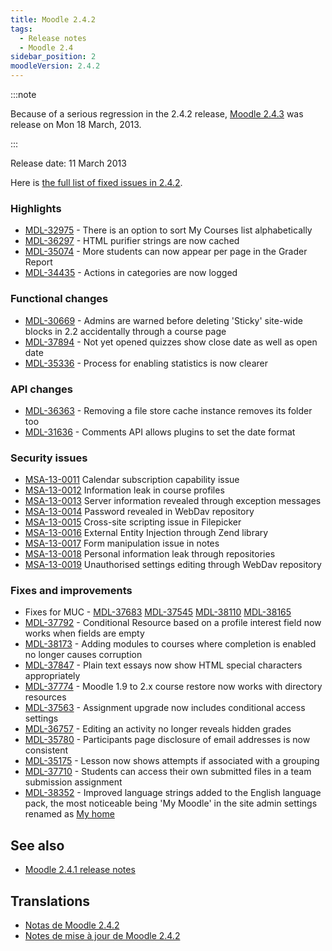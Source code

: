 ```yaml
---
title: Moodle 2.4.2
tags:
  - Release notes
  - Moodle 2.4
sidebar_position: 2
moodleVersion: 2.4.2
---
```



:::note

Because of a serious regression in the 2.4.2 release, [Moodle 2.4.3](/general/releases/2.4/2.4.3) was release on Mon 18 March, 2013.

:::

Release date: 11 March 2013

Here is [the full list of fixed issues in 2.4.2](https://tracker.moodle.org/secure/IssueNavigator!executeAdvanced.jspa?jqlQuery=project+%3D+mdl+AND+resolution+%3D+fixed+AND+fixVersion+in+%28%222.4.2%22%29+ORDER+BY+priority+DESC&runQuery=true&clear=true).

### Highlights

- [MDL-32975](https://tracker.moodle.org/browse/MDL-32975) - There is an option to sort My Courses list alphabetically
- [MDL-36297](https://tracker.moodle.org/browse/MDL-36297) - HTML purifier strings are now cached
- [MDL-35074](https://tracker.moodle.org/browse/MDL-35074) - More students can now appear per page in the Grader Report
- [MDL-34435](https://tracker.moodle.org/browse/MDL-34435) - Actions in categories are now logged

### Functional changes

- [MDL-30669](https://tracker.moodle.org/browse/MDL-30669) - Admins are warned before deleting 'Sticky' site-wide blocks in 2.2 accidentally through a course page
- [MDL-37894](https://tracker.moodle.org/browse/MDL-37894) - Not yet opened quizzes show close date as well as open date
- [MDL-35336](https://tracker.moodle.org/browse/MDL-35336) - Process for enabling statistics is now clearer

### API changes

- [MDL-36363](https://tracker.moodle.org/browse/MDL-36363) - Removing a file store cache instance removes its folder too
- [MDL-31636](https://tracker.moodle.org/browse/MDL-31636) - Comments API allows plugins to set the date format

### Security issues

- [MSA-13-0011](https://moodle.org/mod/forum/discuss.php?d=225339) Calendar subscription capability issue
- [MSA-13-0012](https://moodle.org/mod/forum/discuss.php?d=225341) Information leak in course profiles
- [MSA-13-0013](https://moodle.org/mod/forum/discuss.php?d=225342) Server information revealed through exception messages
- [MSA-13-0014](https://moodle.org/mod/forum/discuss.php?d=225343) Password revealed in WebDav repository
- [MSA-13-0015](https://moodle.org/mod/forum/discuss.php?d=225344) Cross-site scripting issue in Filepicker
- [MSA-13-0016](https://moodle.org/mod/forum/discuss.php?d=225345) External Entity Injection through Zend library
- [MSA-13-0017](https://moodle.org/mod/forum/discuss.php?d=225346) Form manipulation issue in notes
- [MSA-13-0018](https://moodle.org/mod/forum/discuss.php?d=225347) Personal information leak through repositories
- [MSA-13-0019](https://moodle.org/mod/forum/discuss.php?d=225348) Unauthorised settings editing through WebDav repository

### Fixes and improvements

- Fixes for MUC - [MDL-37683](https://tracker.moodle.org/browse/MDL-37683) [MDL-37545](https://tracker.moodle.org/browse/MDL-37545) [MDL-38110](https://tracker.moodle.org/browse/MDL-38110) [MDL-38165](https://tracker.moodle.org/browse/MDL-38165)
- [MDL-37792](https://tracker.moodle.org/browse/MDL-37792) - Conditional Resource based on a profile interest field now works when fields are empty
- [MDL-38173](https://tracker.moodle.org/browse/MDL-38173) - Adding modules to courses where completion is enabled no longer causes corruption
- [MDL-37847](https://tracker.moodle.org/browse/MDL-37847) - Plain text essays now show HTML special characters appropriately
- [MDL-37774](https://tracker.moodle.org/browse/MDL-37774) - Moodle 1.9 to 2.x course restore now works with directory resources
- [MDL-37563](https://tracker.moodle.org/browse/MDL-37563) - Assignment upgrade now includes conditional access settings
- [MDL-36757](https://tracker.moodle.org/browse/MDL-36757) - Editing an activity no longer reveals hidden grades
- [MDL-35780](https://tracker.moodle.org/browse/MDL-35780) - Participants page disclosure of email addresses is now consistent
- [MDL-35175](https://tracker.moodle.org/browse/MDL-35175) - Lesson now shows attempts if associated with a grouping
- [MDL-37710](https://tracker.moodle.org/browse/MDL-37710) - Students can access their own submitted files in a team submission assignment
- [MDL-38352](https://tracker.moodle.org/browse/MDL-38352) - Improved language strings added to the English language pack, the most noticeable being 'My Moodle' in the site admin settings renamed as [My home](https://docs.moodle.org/en/My_home)

## See also

- [Moodle 2.4.1 release notes](/general/releases/2.4/2.4.1)

## Translations

- [Notas de Moodle 2.4.2](https://docs.moodle.org/es/Notas_de_Moodle_2.4.2)
- [Notes de mise à jour de Moodle 2.4.2](https://docs.moodle.org/fr/Notes_de_mise_à_jour_de_Moodle_2.4.2)

